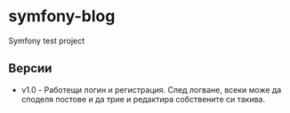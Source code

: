 # symfony-blog
Symfony test project

## Версии
- v1.0 - Работещи логин и регистрация. След логване, всеки може да споделя постове и да трие и редактира собствените си такива.